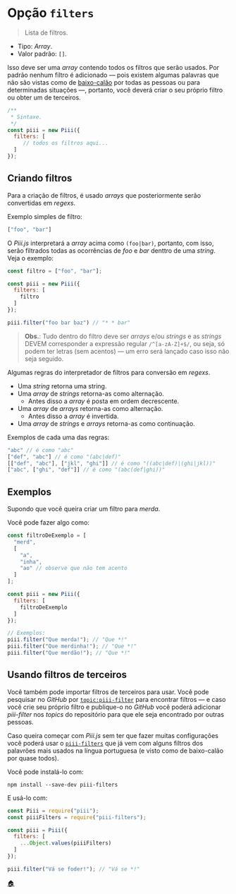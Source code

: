 # Opção `filters`

> Lista de filtros.

* Tipo: *Array*.
* Valor padrão: `[]`.

Isso deve ser uma *array* contendo todos os filtros que serão usados. Por padrão nenhum filtro é adicionado ― pois existem algumas palavras que não são vistas como de [baixo-calão](https://goo.gl/KaUXDc) por todas as pessoas ou para determinadas situações ―, portanto, você deverá criar o seu próprio filtro ou obter um de terceiros.

```js
/**
 * Sintaxe.
 */
const piii = new Piii({
  filters: [
     // todos os filtros aqui...
  ]
});
```

## Criando filtros

Para a criação de filtros, é usado *arrays* que posteriormente serão convertidas em *regexs*.

Exemplo simples de filtro:

```js
["foo", "bar"]
```

O *Piii.js* interpretará a *array* acima como `(foo|bar)`, portanto, com isso, serão filtrados todas as ocorrências de *foo* e *bar* denttro de uma *string*. Veja o exemplo:

```js
const filtro = ["foo", "bar"];

const piii = new Piii({
  filters: [
    filtro
  ]
});

piii.filter("foo bar baz") // "* * bar"
```

> **Obs.**: Tudo dentro do filtro deve ser *arrays* e/ou *strings* e as *strings* DEVEM corresponder a expressão regular `/^[a-zA-Z]+$/`, ou seja, só podem ter letras (sem acentos) ― um erro será lançado caso isso não seja seguido.

Algumas regras do interpretador de filtros para conversão em *regexs*.

* Uma *string* retorna uma string.
* Uma *array* de *strings* retorna-as como alternação.
  - Antes disso a *array* é posta em ordem decrescente.
* Uma *array* de *arrays* retorna-as como alternação.
  - Antes disso a *array* é invertida.
* Uma *array* de *strings* e *arrays* retorna-as como continuação.

Exemplos de cada uma das regras:

```js
"abc" // é como "abc"
["def", "abc"] // é como "(abc|def)"
[["def", "abc"], ["jkl", "ghi"]] // é como "((abc|def)|(ghi|jkl))"
["abc", ["ghi", "def"]] // é como "(abc(def|ghi))"
```


## Exemplos

Supondo que você queira criar um filtro para *merda*.

Você pode fazer algo como:

```js
const filtroDeExemplo = [
  "merd",
  [
    "a",
    "inha",
    "ao" // observe que não tem acento
  ]
];

const piii = new Piii({
  filters: [
    filtroDeExemplo
  ]
});

// Exemplos:
piii.filter("Que merda!"); // "Que *!"
piii.filter("Que merdinha!"); // "Que *!"
piii.filter("Que merdão!"); // "Que *!"
```

## Usando filtros de terceiros

Você também pode importar filtros de terceiros para usar. Você pode pesquisar no *GitHub* por [`topic:piii-filter`](https://git.io/vNxcW) para encontrar filtros ― e caso você crie seu próprio filtro e publique-o no *GitHub* você poderá adicionar *piii-filter* nos *topics* do repositório para que ele seja encontrado por outras pessoas.

Caso queira começar com *Piii.js* sem ter que fazer muitas configurações você poderá usar o [`piii-filters`](https://ghub.io/piii-filters) que já vem com alguns filtros dos palavrões mais usados na língua portuguesa (e visto como de baixo-calão por quase todos).

Você pode instalá-lo com:

```
npm install --save-dev piii-filters
```

E usá-lo com:

```js
const Piii = require("piii");
const piiiFilters = require("piii-filters");

const piii = Piii({
  filters: [
    ...Object.values(piiiFilters)
  ]
});

piii.filter("Vá se foder!"); // "Vá se *!"
```

[:house:](../configuracoes.md#readme)
